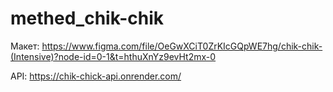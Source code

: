 # methed_chik-chik
Макет: https://www.figma.com/file/OeGwXCiT0ZrKIcGQpWE7hg/chik-chik-(Intensive)?node-id=0-1&t=hthuXnYz9evHt2mx-0

API: https://chik-chick-api.onrender.com/
